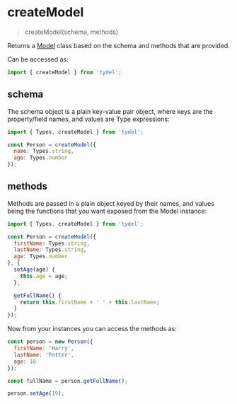 # createModel

> createModel(schema, methods)

Returns a [Model](./Model.md) class based on the schema and methods that are provided.

Can be accessed as:

```js
import { createModel } from 'tydel';
```

## schema

The schema object is a plain key-value pair object, where keys are the property/field names, and values are Type expressions:

```js
import { Types, createModel } from 'tydel';

const Person = createModel({
  name: Types.string,
  age: Types.number
});
```

## methods

Methods are passed in a plain object keyed by their names, and values being the functions that you want exposed from the Model instance:

```js
import { Types, createModel } from 'tydel';

const Person = createModel({
  firstName: Types.string,
  lastName: Types.string,
  age: Types.number
}, {
  setAge(age) {
    this.age = age;
  },

  getFullName() {
    return this.firstName + ' ' + this.lastName;
  }
});
```

Now from your instances you can access the methods as:

```js
const person = new Person({
  firstName: 'Harry',
  lastName: 'Potter',
  age: 18
});

const fullName = person.getFullName();

person.setAge(19);
```

